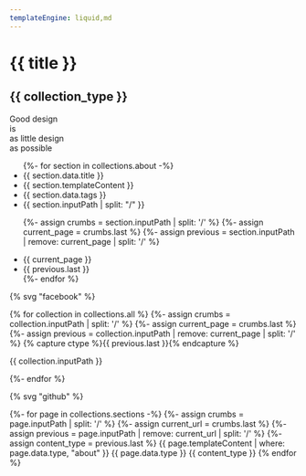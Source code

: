 ```yaml
---
templateEngine: liquid,md
---
```


# {{ title }}
 
 ## {{ collection_type }}
 
 <div class="justify-center items-center">
    <div>
      <span class="text-change">Good design</span><br/>
      <span class="change">is<br/>as little design<br/>as possible</span><br/>
      <span x-data="{message:'🤖 Hello World 🤓'}" x-text="message"></span>
    </div>
  </div>
  
<ul>
  {%- for section in collections.about -%}
  <li>{{ section.data.title }}</li>
  <li>{{ section.templateContent }}</li>
  <li>{{ section.data.tags }}</li>
  <li>{{ section.inputPath | split: "/" }}</li>

  {%- assign crumbs = section.inputPath | split: '/' %}
  {%- assign current_page = crumbs.last %}
  {%- assign previous = section.inputPath | remove: current_page | split: '/' %}
  <li>{{ current_page }}</li>
  <li>{{ previous.last }}</li>
  {%- endfor %}
</ul>


{% svg "facebook" %}

{% for collection in collections.all %}
{%- assign crumbs = collection.inputPath | split: '/' %}
  {%- assign current_page = crumbs.last %}
  {%- assign previous = collection.inputPath | remove: current_page | split: '/' %}
  {% capture ctype %}{{ previous.last }}{% endcapture %}
<p>{{ collection.inputPath }}</p>
{%- endfor %}

{% svg "github" %}

{%- for page in collections.sections -%}
{%- assign crumbs = page.inputPath | split: '/' %}
  {%- assign current_url = crumbs.last %}
  {%- assign previous = page.inputPath | remove: current_url | split: '/' %}
  {%- assign content_type = previous.last %}
{{ page.templateContent | where: page.data.type, "about" }}
{{ page.data.type }}
{{ content_type }}
{% endfor %}
